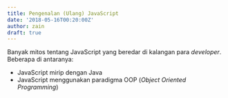 ```yaml
---
title: Pengenalan (Ulang) JavaScript
date: '2018-05-16T00:20:00Z'
author: zain
draft: true
---
```


Banyak mitos tentang JavaScript yang beredar di kalangan para _developer_. Beberapa di antaranya:

- JavaScript mirip dengan Java
- JavaScript menggunakan paradigma OOP (_Object Oriented Programming_)
